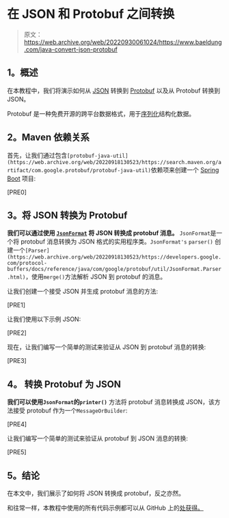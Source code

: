 # 在 JSON 和 Protobuf 之间转换

> 原文：<https://web.archive.org/web/20220930061024/https://www.baeldung.com/java-convert-json-protobuf>

## **1。概述**

在本教程中，我们将演示如何从 [JSON](/web/20220918130523/https://www.baeldung.com/java-json) 转换到 [Protobuf](/web/20220918130523/https://www.baeldung.com/google-protocol-buffer) 以及从 Protobuf 转换到 JSON。

Protobuf 是一种免费开源的跨平台数据格式，用于[序列化](https://web.archive.org/web/20220918130523/https://en.wikipedia.org/wiki/Serialization "Serialization")结构化数据。

## **2。Maven 依赖关系**

首先，让我们通过包含`[protobuf-java-util](https://web.archive.org/web/20220918130523/https://search.maven.org/artifact/com.google.protobuf/protobuf-java-util)`依赖项来创建一个 [Spring Boot](/web/20220918130523/https://www.baeldung.com/spring-boot) 项目:

[PRE0]

## **3。将 JSON 转换为** **Protobuf**

**我们可以通过使用 [`JsonFormat`](https://web.archive.org/web/20220918130523/https://developers.google.com/protocol-buffers/docs/reference/java/com/google/protobuf/util/JsonFormat) 将 JSON 转换成 protobuf 消息。** `JsonFormat`是一个将 protobuf 消息转换为 JSON 格式的实用程序类。`JsonFormat's` `parser()` 创建一个`[Parser](https://web.archive.org/web/20220918130523/https://developers.google.com/protocol-buffers/docs/reference/java/com/google/protobuf/util/JsonFormat.Parser.html)`，使用`merge()`方法解析 JSON 到 protobuf 的消息。

让我们创建一个接受 JSON 并生成 protobuf 消息的方法:

[PRE1]

让我们使用以下示例 JSON:

[PRE2]

现在，让我们编写一个简单的测试来验证从 JSON 到 protobuf 消息的转换:

[PRE3]

## **4。** **转换** **Protobuf** 为 JSON

**我们可以使用`JsonFormat`的`printer()`** 方法将 protobuf 消息转换成 JSON，该方法接受 protobuf 作为一个`MessageOrBuilder`:

[PRE4]

让我们编写一个简单的测试来验证从 protobuf 到 JSON 消息的转换:

[PRE5]

## **5。结论**

在本文中，我们展示了如何将 JSON 转换成 protobuf，反之亦然。

和往常一样，本教程中使用的所有代码示例都可以从 GitHub 上的[处获得。](https://web.archive.org/web/20220918130523/https://github.com/eugenp/tutorials/tree/master/spring-protobuf)